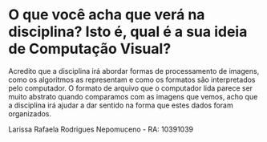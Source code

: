 # O que você acha que verá na disciplina? Isto é, qual é a sua ideia de Computação Visual?

Acredito que a disciplina irá abordar formas de processamento de imagens, como os algoritmos as representam e
como os formatos são interpretados pelo computador.  O formato de arquivo que o computador lida parece ser muito
abstrato quando comparamos com as imagens que vemos, acho que a disciplina irá ajudar a dar sentido na forma que
estes dados foram organizados.



Larissa Rafaela Rodrigues Nepomuceno - RA: 10391039

